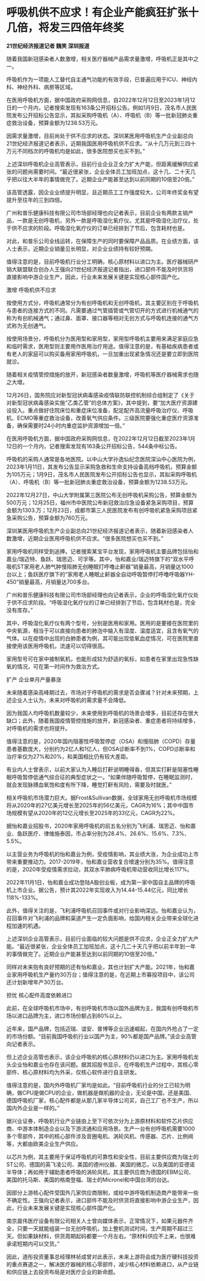 # 呼吸机供不应求！有企业产能疯狂扩张十几倍，将发三四倍年终奖

**21世纪经济报道记者 魏笑 深圳报道**

随着我国新冠感染者人数激增，相关医疗器械产品需求量激增，呼吸机正是其中之一。

呼吸机作为一项能人工替代自主通气功能的有效手段，已普遍应用于ICU、神经内科、神经外科、病房等区域。

在医用呼吸机方面，据中国政府采购网信息，自2022年12月12日至2023年1月12日的一个月内，记者搜索发现有163条公开招标公告。例如1月9日，茂名市人民医院发布公开招标公告显示，其拟采购呼吸机（A）、呼吸机（B）等一批新冠肺炎重症救治设备，预算金额为1238.53万元。

因需求量激增，目前尚处于供不应求的状态。深圳某医用呼吸机生产企业副总向21世纪经济报道记者表示，近期我国医用呼吸机供不应求。“从十几万元到三四十万元不同档次的呼吸机均是如此，很多医院想买也买不到。”

上述深圳呼吸机企业高管表示，目前行业企业正全力扩大产能，但距离缓解供应紧张的问题尚需要时间。“最近很紧张，企业全体员工加班加点，这十几、二十天几乎把以往大半年的事情做完了。近期企业产能甚至达到以前同期的10倍至20倍。”

该高管透露，因企业业绩提升明显，且近期员工工作强度较大，公司年终奖金有望提升至往年的三到四倍。

广州和普乐健康科技有限公司市场部经理也向记者表示，目前企业有两款主销产品，一款是无创呼吸机，另外一款是呼吸湿化氧疗仪。尤其是呼吸湿化治疗仪，处于供不应求的阶段。呼吸湿化氧疗仪的订单已经排到了节后，包含耗材也是。

对此，和普乐公司全线运转，在保障生产的同时要保障产品品质。在业绩方面，该人士表示，近期企业销量见长明显，对企业业绩持有较好预期。

值得注意的是，目前呼吸机行业分工明确，核心原材料以进口为主。医疗器械研产销大联盟联合创办人王强向21世纪经济报道记者指出，进口部件不能及时供货将直接影响中游企业生产，因此，行业未来发展关键是实现核心部件国产化。

激增 呼吸机供不应求

按使用方式分，呼吸机通常分为有创呼吸机和无创呼吸机，其主要区别在于呼吸机与患者的连接方式的不同。凡需要通过气管插管或气管切开的方式进行机械通气的称为有创机械通气；通过鼻、面罩、接口器等相对无创方式与呼吸机连接的通气方式称为无创通气。

按使用场景分，呼吸机分为医用型和家用型，家用型呼吸机主要用来满足家庭应急和临时需求，医用型则主要用作医用治疗用途。值得注意的是，有基础疾病患者或有老人的家庭可以购买备用家用呼吸机，一旦加重出现紧急情况还是要立即到医院就诊。

随着相关疫情管控措施的放开，新冠感染者数量激增，呼吸机等医疗器械需求也随之大增。

12月26日，国务院应对新型冠状病毒感染疫情联防联控机制综合组制定了《关于对新型冠状病毒感染实施“乙类乙管”的总体方案》，其中提到，要“加大医疗资源建设投入。重点做好住院床位和重症床位准备，配足配齐高流量呼吸治疗仪、呼吸机、ECMO等重症救治设备，改善氧气供应条件。三级医院要强化重症医疗资源准备，确保需要时24小时内重症监护资源增加一倍。”

在医用呼吸机方面，据中国政府采购网信息，在2022年12月12日截至2023年1月12日的一个月内，记者搜索发现有163条公开招标公告，544条中标公告。

呼吸机的采购人通常是各地医院。以中山大学孙逸仙纪念医院深汕中心医院为例，2023年1月11日，其发布公告显示采购急救和生命支持设备高档呼吸机，预算金额为105万元；1月9日，茂名市人民医院发布公开招标公告也显示，其拟采购呼吸机（A）、呼吸机（B）等一批新冠肺炎重症救治设备，预算金额为1238.53万元。

2022年12月27日，中山大学附属第三医院公布无创呼吸机采购公告，预算金额为500万元；12月25日，福州市中医院公布新冠救治应急设备紧急采购项目，预算金额为1303.万；12月23日，成都市第三人民医院发布有创呼吸机紧急采购项目紧急采购公告，预算金额为760万元。

深圳某医用呼吸机生产企业副总向21世纪经济报道记者表示，随着新冠感染者人数激增，近期企业医用呼吸机供不应求。“很多医院想买也买不到。”

家用呼吸机同样受到追捧。记者搜索某宝平台发现，家用呼吸机主要品牌包括怡和嘉业/瑞迈特、鱼跃、瑞思迈、可孚等。其中，怡和嘉业/瑞迈特旗下的“双水平呼吸机ST家用老人肺气肿慢阻肺无创睡眠打呼噜止鼾器”销量最高，月销量达1000台以上；鱼跃医疗旗下的“家用老人睡眠止鼾器全自动呼吸暂停打呼噜呼吸器YH-450”销量最高，月销量达700多台。

广州和普乐健康科技有限公司市场部经理也向记者表示，企业的呼吸湿化氧疗仪处于供不应求阶段。“呼吸湿化氧疗仪的订单已经排到了节后，包含耗材也是，完全没有库存。”

其中，呼吸湿化氧疗仪有两个型号，分别是医用和家用。医用的是要接在医院里的中央氧源，相当于可以直接向患者的肺泡中输入有湿度、温度适宜，且含有氧气的气体。以在疫情中出现的白肺患者为例，其可能出现低氧血症情况，可在医院里直接使用该医用呼吸机，流速可以切得很高。

家用型号可在家中接制氧机，也能形成较为舒适的氧标，如患者在家里出现急性缺氧的情况，可在第一时间作为救治方式。

扩产 企业单月产量暴涨

未来随着感染高峰期过去，市场对于呼吸机的需求是否会骤减？针对未来预期，上述企业人士认为，未来对呼吸机的需求量不会降低。

因为我国人均呼吸机数量较少，未来使用到呼吸机的场景会增多，目前还存在很大缺口；此外，随着我国疫情管控措施的放开，新冠感染者、重症患者将持续增多，对呼吸机的需求也将提升。

值得注意的是，2020年国内阻塞性呼吸暂停症（OSA）和慢阻肺（COPD）存量患者基数庞大，分别约为2亿人和1亿人，但OSA诊断率不到1%，COPD诊断率和治疗率仅为27%和20%，和美国相比仍有较大差距。

有业内人士曾表示，以前大家认为入睡后打鼾说明睡得香，但其实打鼾是阻塞性睡眠呼吸暂停低通气综合征的典型症状之一。“如果伴随呼吸暂停，在睡眠监测时，就会发现脉搏血氧饱和度有所下降，睡觉打鼾有风险，需要及时就医。”

相关呼吸机市场潜力巨大。据Frost&Sullivan数据，全球家用无创呼吸机市场规模将从2020年的27亿美元增长至2025年的56亿美元，CAGR为16%；其中中国市场规模有望从2020年的12亿元增长至2025年的33亿元，CAGR为22%。

据怡和嘉业招股书，2020年家用呼吸机的前五名分别为飞利浦、瑞思迈、怡和嘉业、鱼跃医疗、律维施泰因，市占率分别为28.4%、26.6%、15.6%、7.3%、5.5%。

以主营业务为呼吸机的怡和嘉业为例，受疫情影响，其业绩大涨，为企业成功上市带来重要推动力。2017-2019年，怡和嘉业营收复合增速分别为35%。值得注意的是，2020年受疫情需求拉动，其双水平肺病呼吸机带动营收同比增长117%。

2022年11月1日，怡和嘉业成功登陆A股创业板，成为第一家中国自主品牌的呼吸机上市企业。据公告，预计其2022年实现收入为14.44-15.44亿元，同比增长118%-133%。

此外，值得关注的是，飞利浦呼吸机召回事件或对行业影响深远。怡和嘉业认为，召回事件对飞利浦的品牌和渠道产生一定负面影响，给国内相关企业带来全球化进程加速的机遇。

上述深圳企业高管表示，目前行业面临的较大问题是供不应求，企业正全力扩大产能。“最近很紧张，企业全体员工加班加点，这十几二十天几乎把以前半年到一年的事情做完了。近期企业产能甚至达到以前同期的10倍至20倍。”

同样对未来抱有良好预期的还有怡和嘉业，其也计划扩大产能。2021年，怡和嘉业家用呼吸机生产量约30万台；值得注意的是，在近期上市募投项目中，该公司还计划新增年产30万台。

担忧 核心配件高度依赖进口

此前，在全球呼吸机市场中，有创呼吸机市场以国外品牌为主，我国有创呼吸机市场以进口品牌为主，进口市场份额占到80%以上。

近年来，国产品牌，包括迈瑞、谊安、普博等企业迅速崛起，在国内外抢占了一定的市场份额。“目前我国呼吸机行业以国产为主，90%都是国产品牌。”该企业高管向记者表示。

但上述企业高管也表示，该企业呼吸机的核心原材料仍以进口为主。家用呼吸机龙头企业怡和嘉业也存在该问题。据其招股书显示，在呼吸机生产过程中，其核心零部件、核心原材料均为外采，仅核心软件进行自主研发。

值得注意的是，国内外呼吸机厂家均是如此。“目前呼吸机行业的分工已较为明确，做CPU是做CPU的企业，做机器是做机器的企业，无论是中国，还是美国、德国呼吸机厂家，核心配件都是从那几家半导体公司买，自己工厂也不生产，所以国内外企业是一样的。”

据兴业证券，呼吸机行业产业链由上至下可依次分为上游原材料和软件芯片供应商、中游本体制造企业以及下游流通和应用场景。生产一台有创呼吸机需要1000多个零部件，其中的核心部件涉及音圈电机、涡轮风机、传感器、芯片、比例阀等，大都由欧美企业生产供应。

以芯片为例，其主要用于保证呼吸机的可靠性和安全性，目前主要供应商为瑞士的ST公司、德国的英飞凌公司、美国的德州仪器、美国的微芯，以及美国的亚德诺半导体；再如用于辅助患者呼吸的涡轮风机，其主要供应商为德国的EBM公司、美国的托马斯、美国的格南登福、瑞士的Micronel和中国台湾的台达。

因部分上游核心配件受国外几家供应商限制，或给中游呼吸机制造商产能带来一些不确定性。王强向记者表示，进口部件不能及时供货将直接影响中游企业生产，因此，行业未来发展关键是实现核心部件国产化。

南京晨伟医疗设备有限公司相关人士曾向媒体表示，正常情况下，如果元器件齐全，只要一天就能组装一台无创呼吸机，加上整机测试时间，生产周期不超过三天。但如果缺材料，供货周期起码都要一个月左右。“原材料供应不上来，也很难承诺短期内可以交货。”

因此，道彤投资董事总经理林祯成曾对此表示，未来上游将会成为医疗硬科技投资的重点赛道之一，解决医疗器械的核心零部件，减少核心材料依赖进口，从产业链和供应链上去投资布局是对医疗企业的新命题。

